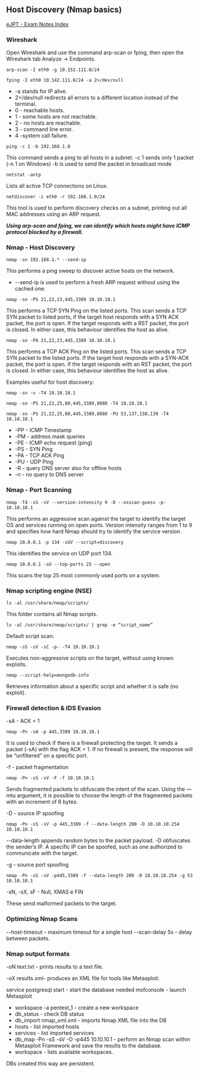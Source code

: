 ## Host Discovery (Nmap basics)

[eJPT - Exam Notes Index](https://github.com/sedici-gith/eJPT/tree/main)

### Wireshark

Open Wireshark and use the command arp-scan or fping, then open the Wireshark tab Analyze -> Endpoints.
```
arp-scan -I eth0 -g 10.152.111.0/24
```
```
fping -I eth0 10.142.111.0/24 -a 2>/dev/null
```
* -a stands for IP alive.
* 2>/dev/null redirects all errors to a different location instead of the terminal.
* 0 - reachable hosts.
* 1 - some hosts are not reachable.
* 2 - no hosts are reachable.
* 3 - command line error.
* 4 -system call failure.
```
ping -c 1 -b 192.168.1.0
```
This command sends a ping to all hosts in a subnet.
-c 1 sends only 1 packet (-n 1 on Windows)
-b is used to send the packet in broadcast mode
```
netstat -antp
```
Lists all active TCP connections on Linux.
```
netdiscover -i eth0 -r 192.168.1.0/24
```
This tool is used to perform discovery checks on a subnet, printing out all MAC addresses using an ARP request.

***Using arp-scan and fping, we can identify which hosts might have ICMP protocol blocked by a firewall.***


### Nmap - Host Discovery
```
nmap -sn 192.168.1.* --send-ip
```
This performs a ping sweep to discover active hosts on the network.
* --send-ip is used to perform a fresh ARP request without using the cached one.
```
nmap -sn -PS 21,22,23,445,3389 10.10.10.1
```
This performs a TCP SYN Ping on the listed ports.
This scan sends a TCP SYN packet to listed ports, if the target host responds with a SYN ACK packet, the port is open. If the target responds with a RST packet, the port is closed. In either case, this behaviour identifies the host as alive.
```
nmap -sn -PA 21,22,23,445,3389 10.10.10.1
```
This performs a TCP ACK Ping on the listed ports.
This scan sends a TCP SYN packet to the listed ports. If the target host responds with a SYN-ACK packet, the port is open. If the target responds with an RST packet, the port is closed. In either case, this behaviour identifies the host as alive.

Examples useful for host discovery:
```
nmap -sn -v -T4 10.10.10.1
```
```
nmap -sn -PS 21,22,25,80,445,3389,8080 -T4 10.10.10.1
```
```
nmap -sn -PS 21,22,25,80,445,3389,8080 -PU 53,137,138,139 -T4 10.10.10.1
```
* -PP - ICMP Timestamp
* -PM - address mask queries
* -PE - ICMP echo request (ping)
* -PS - SYN Ping
* -PA - TCP ACK Ping
* -PU - UDP Ping
* -R - query DNS server also for offline hosts
* -n - no query to DNS server


### Nmap - Port Scanning
```
nmap -T4 -sS -sV --version-intensity 9 -O --osscan-guess -p- 10.10.10.1
```
This performs an aggressive scan against the target to identify the target OS and services running on open ports.
Version intensity ranges from 1 to 9 and specifies how hard Nmap should try to identify the service version.
```
nmap 10.0.0.1 -p 134 -sUV --script=discovery
```
This identifies the service on UDP port 134.
```
nmap 10.0.0.1 -sU --top-ports 25 --open
```
This scans the top 25 most commonly used ports on a system.


### Nmap scripting engine (NSE)
```
ls -al /usr/share/nmap/scripts/
```
This folder contains all Nmap scripts. 
```
ls -al /usr/share/nmap/scripts/ | grep -e “script_name”
```
Default script scan:
```
nmap -sS -sV -sC -p- -T4 10.10.10.1
```
Executes non-aggressive scripts on the target, without using known exploits.
```
nmap --script-help=mongodb-info
```
Retrieves information about a specific script and whether it is safe (no exploit).


### Firewall detection & IDS Evasion

-sA - ACK = 1
```
nmap -Pn -sA -p 445,3389 10.10.10.1
```
It is used to check if there is a firewall protecting the target. It sends a packet (-sA) with the flag ACK = 1. If no firewall is present, the response will be “unfiltered” on a specific port.

-f - packet fragmentation
```
nmap -Pn -sS -sV -F -f 10.10.10.1
```
Sends fragmented packets to obfuscate the intent of the scan.
Using the —mtu argument, it is possible to choose the length of the fragmented packets with an increment of 8 bytes.

-D - source IP spoofing
```
nmap -Pn -sS -sV -p 445,3389 -f --data-length 200 -D 10.10.10.254 10.10.10.1
```
--data-length appends random bytes to the packet payload.
-D obfuscates the sender’s IP. A specific IP can be spoofed, such as one authorized to communicate with the target. 

-g - source port spoofing
```
nmap -Pn -sS -sV -p445,3389 -f --data-length 200 -D 10.10.10.254 -g 53 10.10.10.1
```
-sN, -sX, sF - Null, XMAS e FIN

These send malformed packets to the target.


### Optimizing Nmap Scans

--host-timeout - maximum timeout for a single host
--scan-delay 5s - delay between packets.


### Nmap output formats

-oN text.txt - prints results to a text file.

-oX results.xml- produces an XML file for tools like Metasploit.

service postgresql start - start the database needed
msfconsole - launch Metasploit
* workspace -a pentest_1 - create a new workspace
* db_status - check DB status
* db_import nmap_xml.xml - imports Nmap XML file into the DB
* hosts - list imported hosts
* services - list imported services 
* db_map -Pn -sS -sV -O -p445 10.10.10.1 - perform an Nmap scan within Metasploit Framework and save the results to the database.
* workspace - lists available workspaces.

DBs created this way are persistent.
